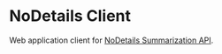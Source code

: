 # NoDetails Client

Web application client for [NoDetails Summarization API](https://github.com/bozdogan/nodetails).